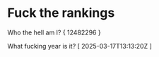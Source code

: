 # Fuck the rankings

Who the hell am I?
{ 12482296 }

What fucking year is it?
[ 2025-03-17T13:13:20Z ]
